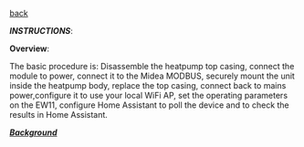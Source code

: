[back](/README.md) 

***INSTRUCTIONS***:


**Overview**:

The basic procedure is: Disassemble the heatpump top casing, connect the module to power, connect it to the Midea MODBUS, securely mount the unit inside the heatpump body, replace the top casing, connect back to mains power,configure it to use your local WiFi AP, set the operating parameters on the EW11, configure Home Assistant to poll the device and to check the results in Home Assistant.


[***Background***](/instructions/background.md)
